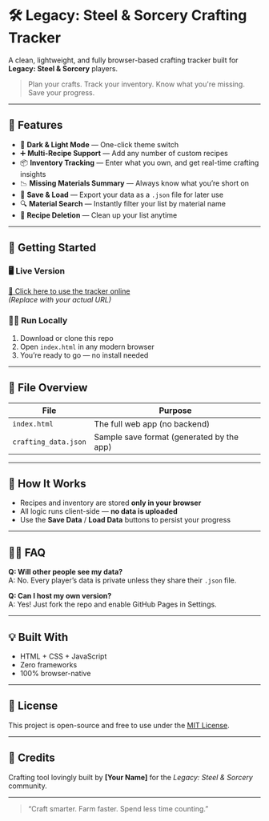 # 🛠️ Legacy: Steel & Sorcery Crafting Tracker

A clean, lightweight, and fully browser-based crafting tracker built for **Legacy: Steel & Sorcery** players.

> Plan your crafts. Track your inventory. Know what you're missing. Save your progress.

---

## 🔮 Features

- 🎨 **Dark & Light Mode** — One-click theme switch
- ➕ **Multi-Recipe Support** — Add any number of custom recipes
- 📦 **Inventory Tracking** — Enter what you own, and get real-time crafting insights
- 📉 **Missing Materials Summary** — Always know what you’re short on
- 💾 **Save & Load** — Export your data as a `.json` file for later use
- 🔍 **Material Search** — Instantly filter your list by material name
- 🧹 **Recipe Deletion** — Clean up your list anytime

---

## 🚀 Getting Started

### 🖥️ Live Version  
[🔗 Click here to use the tracker online](https://SillyGoose12.github.io/crafting-tracker/)  
*(Replace with your actual URL)*

### 🧑‍💻 Run Locally
1. Download or clone this repo  
2. Open `index.html` in any modern browser  
3. You’re ready to go — no install needed

---

## 📁 File Overview

| File         | Purpose                          |
|--------------|----------------------------------|
| `index.html` | The full web app (no backend)    |
| `crafting_data.json` | Sample save format (generated by the app) |

---

## 🧠 How It Works

- Recipes and inventory are stored **only in your browser**
- All logic runs client-side — **no data is uploaded**
- Use the **Save Data** / **Load Data** buttons to persist your progress

---

## 🙋‍♂️ FAQ

**Q: Will other people see my data?**  
A: No. Every player’s data is private unless they share their `.json` file.

**Q: Can I host my own version?**  
A: Yes! Just fork the repo and enable GitHub Pages in Settings.

---

## 💡 Built With

- HTML + CSS + JavaScript
- Zero frameworks
- 100% browser-native

---

## 📜 License

This project is open-source and free to use under the [MIT License](LICENSE).

---

## 🎉 Credits

Crafting tool lovingly built by **[Your Name]** for the *Legacy: Steel & Sorcery* community.

---

> “Craft smarter. Farm faster. Spend less time counting.”
